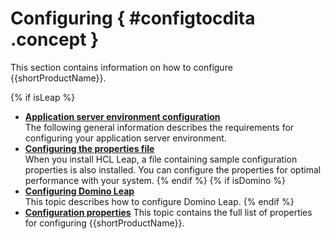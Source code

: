 # Configuring { #configtocdita .concept }

This section contains information on how to configure {{shortProductName}}.

{% if isLeap %}
-   **[Application server environment configuration](co_config_app_server_enviro.md)**  
The following general information describes the requirements for configuring your application server environment.
-   **[Configuring the properties file](co_configuring_the_properties_file.md)**  
When you install HCL Leap, a file containing sample configuration properties is also installed. You can configure the properties for optimal performance with your system.
{% endif %}
{% if isDomino %}
-   **[Configuring Domino Leap](dleap_config_settings.md)**  
This topic describes how to configure Domino Leap.
{% endif %}
- **[Configuration properties](co_configuration_properties.md)**
This topic contains the full list of properties for configuring {{shortProductName}}.
